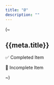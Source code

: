 ```yaml
---
title: "Ø"
description: ""
---
```


(~

## {{meta.title}}

:white_check_mark: Completed Item

:black_square_button: Incomplete Item

~)